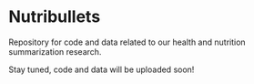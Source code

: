 # Nutribullets
Repository for code and data related to our health and nutrition summarization research. 

Stay tuned, code and data will be uploaded soon!
